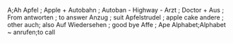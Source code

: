 A;Ah
Apfel ; Apple +
Autobahn ; Autoban - Highway -
Arzt ; Doctor +
Aus ; From
antworten ; to answer
Anzug ; suit
Apfelstrudel ; apple cake
andere ; other
auch; also
Auf Wiedersehen ; good bye
Affe ; Ape
Alphabet;Alphabet ~
anrufen;to call
